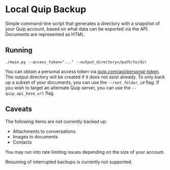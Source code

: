 # Local Quip Backup

Simple command-line script that generates a directory with a snapshot of your Quip account, based on what data can be exported via the API. Documents are represented as HTML.

## Running

```
./main.py --access_token="..." --output_directory=/path/to/dir
```

You can obtain a personal access token via [quip.com/api/personal-token](https://quip.com/api/personal-token). The output directory will be created if it does not exist already. To only back up a subset of your documents, you can use the `--root_folder_id` flag. If you wish to target an alternate Quip server, you can use the `--quip_api_base_url` flag.

## Caveats

The following items are not currently backed up:

* Attachments to conversations
* Images in documents
* Contacts

You may run into rate limiting issues depending on the size of your account.

Resuming of interrupted backups is currently not supported.
